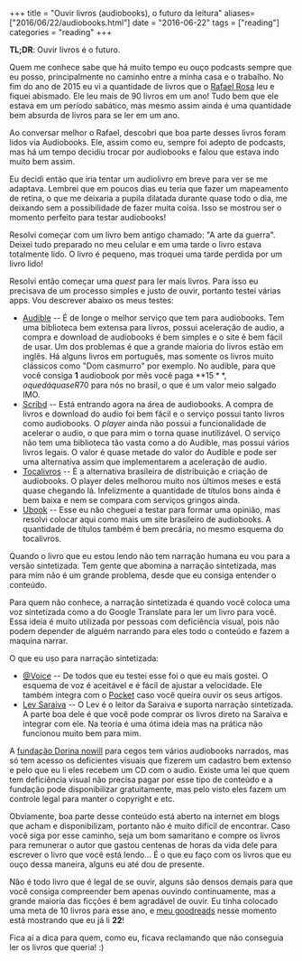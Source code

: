+++
title = "Ouvir livros (audiobooks), o futuro da leitura"
aliases=["2016/06/22/audiobooks.html"]
date = "2016-06-22"
tags = ["reading"]
categories = "reading"
+++

**TL;DR**: Ouvir livros é o futuro.

Quem me conhece sabe que há muito tempo eu ouço podcasts sempre que eu
posso, principalmente no caminho entre a minha casa e o trabalho. No
fim do ano de 2015 eu vi a quantidade de livros que o
[Rafael Rosa](https://twitter.com/rafaelrosafu) leu e fiquei
abismado. Ele leu mais de 90 livros em um ano! Tudo bem que ele estava
em um período sabático, mas mesmo assim ainda é uma quantidade bem
absurda de livros para se ler em um ano.

Ao conversar melhor o Rafael, descobri que boa parte desses livros
foram lidos via Audiobooks. Ele, assim como eu, sempre foi adepto de
podcasts, mas há um tempo decidiu trocar por audiobooks e falou que
estava indo muito bem assim.

Eu decidi então que iria tentar um audiolivro em breve para ver se me
adaptava. Lembrei que em poucos dias eu teria que fazer um mapeamento
de retina, o que me deixaria a pupila dilatada durante quase todo o
dia, me deixando sem a possibilidade de fazer muita coisa. Isso se
mostrou ser o momento perfeito para testar audiobooks!

Resolvi começar com um livro bem antigo chamado: "A arte da
guerra". Deixei tudo preparado no meu celular e em uma tarde o livro
estava totalmente lido. O livro é pequeno, mas troquei uma tarde
perdida por um livro lido!

Resolvi então começar uma _quest_ para ler mais livros. Para isso eu
precisava de um processo simples e justo de ouvir, portanto testei
várias apps. Vou descrever abaixo os meus testes:

+ [Audible](https://audible.com) -- É de longe o melhor serviço que tem para
  audiobooks. Tem uma biblioteca bem extensa para livros, possui aceleração de
  audio, a compra e download de audiobooks é bem simples e o site é bem fácil de
  usar. Um dos problemas é que a grande maioria do livros estão em inglês. Há
  alguns livros em português, mas somente os livros muito clássicos como "Dom
  casmurro" por exemplo. No audible, para que você consiga **1** audiobook por
  mês você paga **$15**, o que dá quase R$70 para nós no brasil, o que é um
  valor meio salgado IMO.
+ [Scribd](https://scribd.com) -- Está entrando agora na área de audiobooks. A
  compra de livros e download do audio foi bem fácil e o serviço possui tanto
  livros como audiobooks. O _player_ ainda não possui a funcionalidade de
  acelerar o audio, o que para mim o torna quase inutilizável. O serviço não tem
  uma biblioteca tão vasta como a do Audible, mas possui vários livros legais. O
  valor é quase metade do valor do Audible e pode ser uma alternativa assim que
  implementarem a aceleração de audio.
+ [Tocalivros](http://tocalivros.com) -- É a alternativa brasileira de
  distribuição e criação de audiobooks. O player deles melhorou muito nos
  últimos meses e está quase chegando lá. Infelizmente a quantidade de títulos
  bons ainda é bem baixa e nem se compara com serviços gringos ainda.
+ [Ubook](http://www.ubook.com/) -- Esse eu não cheguei a testar para formar uma
  opinião, mas resolvi colocar aqui como mais um site brasileiro de
  audiobooks. A quantidade de títulos também é bem precária, no mesmo esquema do
  tocalivros.

Quando o livro que eu estou lendo não tem narração humana eu vou para a versão
sintetizada. Tem gente que abomina a narração sintetizada, mas para mim não é um
grande problema, desde que eu consiga entender o conteúdo.

Para quem não conhece, a narração sintetizada é quando você coloca uma voz
sintetizada como a do Google Translate para ler um livro para você. Essa ideia é
muito utilizada por pessoas com deficiência visual, pois não podem depender de
alguém narrando para eles todo o conteúdo e fazem a maquina narrar.

O que eu uso para narração sintetizada:

+ [@Voice](https://play.google.com/store/apps/details?id=com.hyperionics.avar)
  -- De todos que eu testei esse foi o que eu mais gostei. O esquema de voz é
  aceitável e é fácil de ajustar a velocidade. Ele também integra com o
  [Pocket](https://getpocket.com) caso você queira ouvir os seus artigos.
+ [Lev Saraiva](https://play.google.com/store/apps/details?id=br.com.livrariasaraiva.ereader.andr2&hl=pt-br)
  -- O Lev é o leitor da Saraiva e suporta narração sintetizada. A parte boa
  dele é que você pode comprar os livros direto na Saraiva e integrar com
  ele. Na teoria é uma ótima ideia mas na prática não funcionou muito bem para
  mim.

A [fundação Dorina nowill](http://www.fundacaodorina.org.br/) para cegos tem
vários audiobooks narrados, mas só tem acesso os deficientes visuais que fizerem
um cadastro bem extenso e pelo que eu li eles recebem um CD com o audio. Existe
uma lei que quem tem deficiência visual não precisa pagar por esse tipo de
conteúdo e a fundação pode disponibilizar gratuitamente, mas pelo visto eles
fazem um controle legal para manter o copyright e etc.

Obviamente, boa parte desse conteúdo está aberto na internet em blogs que acham
e disponibilizam, portanto não é muito difícil de encontrar. Caso você siga por
esse caminho, seja um bom samaritano e compre os livros para remunerar o autor
que gastou centenas de horas da vida dele para escrever o livro que você está
lendo... É o que eu faço com os livros que eu ouço dessa maneira, alguns eu até
dou de presente.

Não é todo livro que é legal de se ouvir, alguns são densos demais para que você
consiga compreender bem apenas ouvindo continuamente, mas a grande maioria das
ficções é bem agradável de ouvir. Eu tinha colocado uma meta de 10 livros para
esse ano, e [meu goodreads](https://www.goodreads.com/user/show/38970458-pothix)
nesse momento está mostrando que eu já li **22**!

Fica aí a dica para quem, como eu, ficava reclamando que não conseguia ler os
livros que queria! :)
